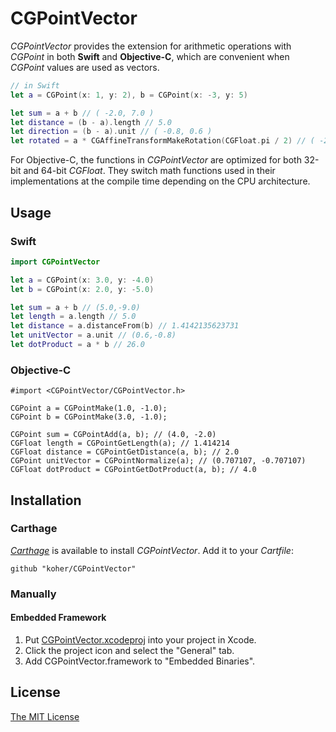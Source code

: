 CGPointVector
==================

_CGPointVector_ provides the extension for arithmetic operations with _CGPoint_ in both __Swift__ and __Objective-C__, which are convenient when _CGPoint_ values are used as vectors.

```swift
// in Swift
let a = CGPoint(x: 1, y: 2), b = CGPoint(x: -3, y: 5)

let sum = a + b // ( -2.0, 7.0 )
let distance = (b - a).length // 5.0
let direction = (b - a).unit // ( -0.8, 0.6 )
let rotated = a * CGAffineTransformMakeRotation(CGFloat.pi / 2) // ( -2.0, 1.0 )
```

For Objective-C, the functions in _CGPointVector_ are optimized for both 32-bit and 64-bit _CGFloat_. They switch math functions used in their implementations at the compile time depending on the CPU architecture.

Usage
------------------

### Swift

```swift
import CGPointVector

let a = CGPoint(x: 3.0, y: -4.0)
let b = CGPoint(x: 2.0, y: -5.0)

let sum = a + b // (5.0,-9.0)
let length = a.length // 5.0
let distance = a.distanceFrom(b) // 1.4142135623731
let unitVector = a.unit // (0.6,-0.8)
let dotProduct = a * b // 26.0
```

### Objective-C

```objc
#import <CGPointVector/CGPointVector.h>
```

```objc
CGPoint a = CGPointMake(1.0, -1.0);
CGPoint b = CGPointMake(3.0, -1.0);

CGPoint sum = CGPointAdd(a, b); // (4.0, -2.0)
CGFloat length = CGPointGetLength(a); // 1.414214
CGFloat distance = CGPointGetDistance(a, b); // 2.0
CGPoint unitVector = CGPointNormalize(a); // (0.707107, -0.707107)
CGFloat dotProduct = CGPointGetDotProduct(a, b); // 4.0
```

Installation
------------------

### Carthage

[_Carthage_](https://github.com/Carthage/Carthage) is available to install _CGPointVector_. Add it to your _Cartfile_:

```
github "koher/CGPointVector"
```

### Manually

#### Embedded Framework

1. Put [CGPointVector.xcodeproj](CGPointVector.xcodeproj) into your project in Xcode.
2. Click the project icon and select the "General" tab.
3. Add CGPointVector.framework to "Embedded Binaries".

License
-------

[The MIT License](LICENSE)
